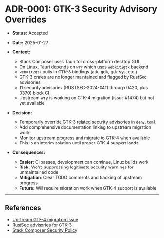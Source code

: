 # ADR-0001: GTK-3 Security Advisory Overrides

- **Status:** Accepted
- **Date:** 2025-01-27
- **Context:**
  - Stack Composer uses Tauri for cross-platform desktop GUI
  - On Linux, Tauri depends on `wry` which uses `webkit2gtk` backend
  - `webkit2gtk` pulls in GTK-3 bindings (atk, gdk, gtk-sys, etc.)
  - GTK-3 crates are no longer maintained and flagged by RustSec advisories
  - 11 security advisories (RUSTSEC-2024-0411 through 0420, plus 0370) block CI
  - Upstream wry is working on GTK-4 migration (issue #1474) but not yet available

- **Decision:**
  - Temporarily override GTK-3 related security advisories in `deny.toml`
  - Add comprehensive documentation linking to upstream migration work
  - Monitor upstream progress and migrate to GTK-4 when available
  - This is an interim solution until proper GTK-4 support lands

- **Consequences:**
  - **Easier:** CI passes, development can continue, Linux builds work
  - **Risk:** We're suppressing legitimate security warnings for unmaintained code
  - **Mitigation:** Clear TODO comments and tracking of upstream progress
  - **Future:** Will require migration work when GTK-4 support is available

---

## References
- [Upstream GTK-4 migration issue](https://github.com/tauri-apps/wry/issues/1474)
- [RustSec advisories for GTK-3](https://rustsec.org/advisories/)
- [Stack Composer Security Policy](../docs/src/operations/security-policy.md)
